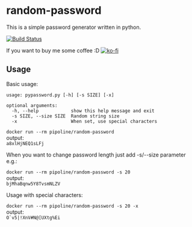 # random-password

This is a simple password generator written in python.

[![Build Status](https://travis-ci.org/Pipoline/random-password.svg?branch=master)](https://travis-ci.org/Pipoline/random-password)

If you want to buy me some coffee :D [![ko-fi](https://www.ko-fi.com/img/donate_sm.png)](https://ko-fi.com/G2G8LB08)

## Usage

Basic usage:

```
usage: pypassword.py [-h] [-s SIZE] [-x]

optional arguments:
  -h, --help            show this help message and exit
  -s SIZE, --size SIZE  Random string size
  -x                    When set, use special characters
```


`docker run --rm pipoline/random-password`  
output:  
`a8xlHjNEQ1sLFj`

When you want to change password length just add -s/--size parameter e.g.:

`docker run --rm pipoline/random-password -s 20`  
output:  
`bjMhaBqnw5Y8TvsmNLZV`

Usage with special characters:  

`docker run --rm pipoline/random-password -s 20 -x`  
output:  
```O`v5|!XnV#N@[UXtg%Ei```

